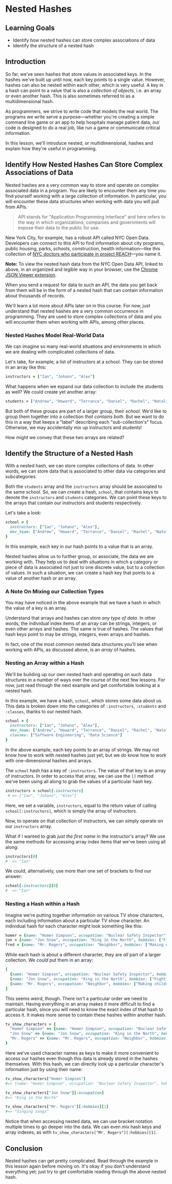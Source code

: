 # Nested Hashes

## Learning Goals

- Identify how nested hashes can store complex associations of data
- Identify the structure of a nested hash

## Introduction

So far, we've seen hashes that store values in associated keys. In the hashes
we've built up until now, each key points to a single value. However, hashes can
also be nested within each other, which is very useful. A key in a hash can
point to a value that is also a *collection of objects*, i.e. an array or even
another hash. This is also sometimes referred to as a multidimensional hash.

As programmers, we strive to write code that models the real world. The programs
we write serve a purpose—whether you're creating a simple command line game or
an app to help hospitals manage patient data, our code is designed to do a real
job, like run a game or communicate critical information.

In this lesson, we'll introduce nested, or multidimensional, hashes and explain
how they're useful in programming.

## Identify How Nested Hashes Can Store Complex Associations of Data

Nested hashes are a very common way to store and operate on complex associated
data in a program. You are likely to encounter them any time you find yourself
working with a large collection of information. In particular, you will
encounter these data structures when working with data you will pull from APIs.

> API stands for "Application Programming Interface" and here refers to the way
in which organizations, companies and governments will expose their data to the
public for use.

New York City, for example, has a robust API called NYC Open Data. Developers
can connect to this API to find information about city programs, public housing,
parks, schools, construction, health information––like this collection of
[NYC doctors who participate in project REACH][docs]––you name it.

**Note:** To view the nested hash data from the NYC Open Data API, linked to
above, in an organized and legible way in your browser, use the [Chrome JSON Viewer extension][json].

When you send a request for data to such an API, the data you get back from them
will be in the form of a nested hash that can contain information about
thousands of records.

We'll learn a lot more about APIs later on in this course. For now, just
understand that nested hashes are a very common occurrence in programming. They
are used to store complex collections of data and you will encounter them when
working with APIs, among other places.

### Nested Hashes Model Real-World Data

We can imagine so many real-world situations and environments in which we are
dealing with complicated collections of data.

Let's take, for example, a list of instructors at a school. They can
be stored in an array like this:

```ruby
instructors = ["Ian", "Johann", "Alex"]
```

What happens when we expand our data collection to include the students as well?
We could create yet another array:

```ruby
students = ["Andrew", "Howard", "Terrance", "Daniel", "Rachel", "Natalie"]
```

But both of these groups are part of a larger group, their _school_. We'd like
to group them together into a collection _that contains both_. But we want to do
this in a way that keeps a "label" describing each "sub-collection's" focus.
Otherwise, we may accidentally mix up instructors and students!

How might we convey that these two arrays are related?

## Identify the Structure of a Nested Hash

With a nested hash, we can store complex collections of data. In other words, we
can store data that is associated to other data via categories and
subcategories.

Both the `students` array and the `instructors` array should be associated to
the same school. So, we can create a hash, `school`, that contains keys to
denote the `instructors` and `students` categories. We can point these keys to
the arrays that contain our instructors and students respectively.

Let's take a look:

```ruby
school = {
  instructors: ["Ian", "Johann", "Alex"],
  dev_team: ["Andrew", "Howard", "Terrance", "Daniel", "Rachel", "Natalie"]
}
```
In this example, each key in our hash points to a value that is an array.

Nested hashes allow us to further group, or associate, the data we are working
with. They help us to deal with situations in which a category or piece of data
is associated not just to one discrete value, but to a collection of values. In
such a situation, we can create a hash key that points to a value of another
hash or an array.

### A Note On Mixing our Collection Types

You may have noticed in the above example that we have a hash in which the value
of a key is an array.

Understand that arrays and hashes can store *any type of data*. In other words,
the individual index items of an array can be strings, integers, or even other
arrays and hashes. The same is true of hashes. The values that hash keys point
to may be strings, integers, even arrays and hashes.

In fact, one of the most common nested data structures you'll see when working
with APIs, as discussed above, is an _array_ of hashes.

### Nesting an Array within a Hash

We'll be building up our own nested hash and operating on such data structures
in a number of ways over the course of the next few lessons. For now, just read
through the next example and get comfortable looking at a nested hash.

In this example, we have a hash, `school`, which stores some data about
us. This data is broken down into the categories of `:instructors`, `:students`
and `:classes`, thanks to our nested hash.

```ruby
school = {
  instructors: ["Ian", "Johann", "Alex"],
  dev_team: ["Andrew", "Howard", "Terrance", "Daniel", "Rachel", "Natalie"],
  classes: ["Software Engineering", "Data Science"]
}
```

In the above example, each key points to an array of strings. We may not know
how to work with nested hashes just yet, but we *do* know how to work with
one-dimensional hashes and arrays.

The `school` hash has a key of `:instructors`. The value of that key is an array
of instructors. In order to access that array, we can use the `[]` method we've
been using all along to grab the values of a particular hash key.

```ruby
instructors = school[:instructors]
 # => ["Ian", "Johann", "Alex"]
```

Here, we set a variable, `instructors`, equal to the return value of calling
`school[:instructors]`, which is simply the array of instructors.

Now, to operate on that collection of instructors, we can simply operate on our
`instructors` array.

What if I wanted to grab *just the first name* in the instructor's array? We use
the same methods for accessing array index items that we've been using all
along:

```ruby
instructors[0]
#  => "Ian"
```

We could, alternatively, use more than one set of brackets to find our answer:

```ruby
school[:instructors][0]
#  => "Ian"
```

### Nesting a Hash within a Hash

Imagine we're putting together information on various TV show characters, each
including information about a particular TV show character. An individual hash
for each character might look something like this:

```ruby
homer = {name: "Homer Simpson", occupation: "Nuclear Safety Inspector", hobbies: ["Watching TV", "Eating donuts"]}
jon = {name: "Jon Snow", occupation: "King in the North", hobbies: ["Fighting white walkers", "Knowing nothing"]}
fred = {name: "Mr. Rogers", occupation: "Neighbor", hobbies: ["Making children feel loved and appreciated", "Singing songs"]}
```

While each hash is about a different character, they are _all_ part of a larger
collection. We _could_ put them in an array:

```ruby
[
  {name: "Homer Simpson", occupation: "Nuclear Safety Inspector", hobbies: ["Watching TV", "Eating donuts"]},
  {name: "Jon Snow", occupation: "King in the North", hobbies: ["Fighting white walkers", "Knowing nothing"]},
  {name: "Mr. Rogers", occupation: "Neighbor", hobbies: ["Making children feel loved and appreciated", "Singing songs"]}
]
```

This seems weird, though. There isn't a particular order we need to maintain.
Having everything in an array makes it more difficult to find a particular hash,
since you will need to know the exact index of that hash to access it. It makes
more sense to contain these hashes within another hash.

```ruby
tv_show_characters = {
  "Homer Simpson" => {name: "Homer Simpson", occupation: "Nuclear Safety Inspector", hobbies: ["Watching TV", "Eating donuts"]},
  "Jon Snow" => {name: "Jon Snow", occupation: "King in the North", hobbies: ["Fighting white walkers", "Knowing nothing"]},
  "Mr. Rogers" => {name: "Mr. Rogers", occupation: "Neighbor", hobbies: ["Making children feel loved and appreciated", "Singing songs"]}
}
```

Here we've used character names as keys to make it more convenient to access
our hashes even though this data is already stored in the hashes themselves.
With this hash, we can directly look up a particular character's information
just by using their name:

```ruby
tv_show_characters["Homer Simpson"]
#=> {name: "Homer Simpson", occupation: "Nuclear Safety Inspector", hobbies: ["Watching TV", "Eating donuts"]}

tv_show_characters["Jon Snow"][:occupation]
#=> "King in the North"

tv_show_characters["Mr. Rogers"][:hobbies][1]
#=> "Singing songs"
```

Notice that when accessing nested data, we can use bracket notation multiple
times to go deeper into the data. We can even mix hash keys and array indexes,
as with `tv_show_characters["Mr. Rogers"][:hobbies][1]`.

## Conclusion

Nested hashes can get pretty complicated. Read through the example in this
lesson again before moving on. It's okay if you don't understand everything yet;
just try to get comfortable reading through the above nested hash.

[docs]: https://data.cityofnewyork.us/resource/7btz-mnc8.json
[json]: https://chrome.google.com/webstore/detail/json-viewer/gbmdgpbipfallnflgajpaliibnhdgobh?hl=en-US
